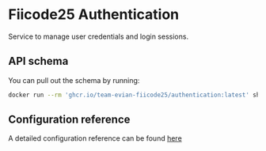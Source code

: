 # Fiicode25 Authentication
Service to manage user credentials and login sessions.

## API schema
You can pull out the schema by running:
```bash
docker run --rm 'ghcr.io/team-evian-fiicode25/authentication:latest' show-schema
```

## Configuration reference
A detailed configuration reference can be found [here](https://github.com/team-evian-fiicode25/authentication/blob/main/.github/READMEs/configuring.md)

